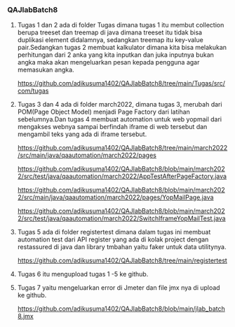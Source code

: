 ### QAJlabBatch8
1. Tugas 1 dan 2 ada di folder Tugas dimana tugas 1 itu membut collection berupa treeset dan treemap di java
   dimana treeset itu tidak bisa duplikasi element didalamnya, sedangkan treemap itu key-value pair.Sedangkan tugas 2 membuat kalkulator dimana kita bisa      melakukan perhitungan dari 2 anka yang kita inputkan dan juka inputnya bukan angka maka akan mengeluarkan pesan kepada pengguna agar memasukan angka.
   
   https://github.com/adikusuma1402/QAJlabBatch8/tree/main/Tugas/src/com/tugas

   
2. Tugas 3 dan 4 ada di folder march2022, dimana tugas 3,  merubah dari POM(Page Object Model) menjadi Page Factory dari latihan sebelumnya.Dan tugas 4        membuat automation untuk web yopmail dari mengakses webnya sampai berfindah iframe di web tersebut dan mengambil teks yang ada di iframe tersebut.

   https://github.com/adikusuma1402/QAJlabBatch8/tree/main/march2022/src/main/java/qaautomation/march2022/pages

   https://github.com/adikusuma1402/QAJlabBatch8/blob/main/march2022/src/test/java/qaautomation/march2022/AppTestAfterPageFactory.java

   https://github.com/adikusuma1402/QAJlabBatch8/blob/main/march2022/src/main/java/qaautomation/march2022/pages/YopMailPage.java

   https://github.com/adikusuma1402/QAJlabBatch8/blob/main/march2022/src/test/java/qaautomation/march2022/SwitchIframeYopMailTest.java
   

3. Tugas 5 ada di folder registertest dimana dalam tugas ini membuat automation test dari API register yang ada di kolak project dengan restassured di java
   dan library tmbahan yaitu faker untuk data utilitynya.
   
   https://github.com/adikusuma1402/QAJlabBatch8/tree/main/registertest

   
4. Tugas 6 itu mengupload tugas 1 -5 ke github.


5. Tugas 7 yaitu mengeluarkan error di Jmeter dan file jmx nya di upload ke github.

   https://github.com/adikusuma1402/QAJlabBatch8/blob/main/jlab_batch8.jmx

   

